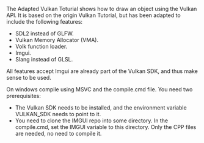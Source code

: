 The Adapted Vulkan Toturial shows how to draw an object using the Vulkan API. It is based on the origin Vulkan Tutorial, but has been adapted to include the following features:

* SDL2 instead of GLFW.
* Vulkan Memory Allocator (VMA).
* Volk function loader.
* Imgui.
* Slang instead of GLSL.

All features accept Imgui are already part of the Vulkan SDK, and thus make sense to be used.

On windows compile using MSVC and the compile.cmd file. You need two prerequisites:

* The Vulkan SDK needs to be installed, and the environment variable VULKAN_SDK needs to point to it.
* You need to clone the IMGUI repo into some directory. In the compile.cmd, set the IMGUI variable to this directory. 
Only the CPP files are needed, no need to compile it.

